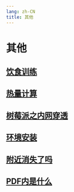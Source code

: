 ```yaml
---
lang: zh-CN
title: 其他
---
```

# 其他

## [饮食训练](../other/饮食训练.md)
## [热量计算](../other/热量计算.md)
## [树莓派之内网穿透](../other/树莓派之内网穿透.md)
## [环境安装](../other/环境安装.md)
## [附近消失了吗](../other/附近消失了吗.md)
## [PDF内是什么](../other/PDF内是什么.md)
